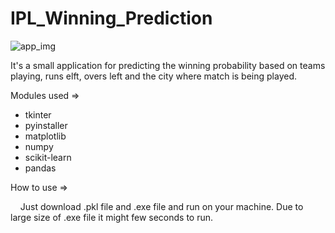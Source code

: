 # IPL_Winning_Prediction
![app_img](https://github.com/ghoshsubhradeep/IPL_Winning_Prediction/assets/83386252/1faa621a-65b7-4f5f-ae23-6152e9d11c4a)

It's a small application for predicting the winning probability based on teams playing, runs elft, overs left and the city where match is being played.

Modules used =>
- tkinter
- pyinstaller
- matplotlib
- numpy
- scikit-learn
- pandas

How to use =>

&nbsp;&nbsp;&nbsp;&nbsp;Just download .pkl file and .exe file and run on your machine. Due to large size of .exe file it might few seconds to run.
